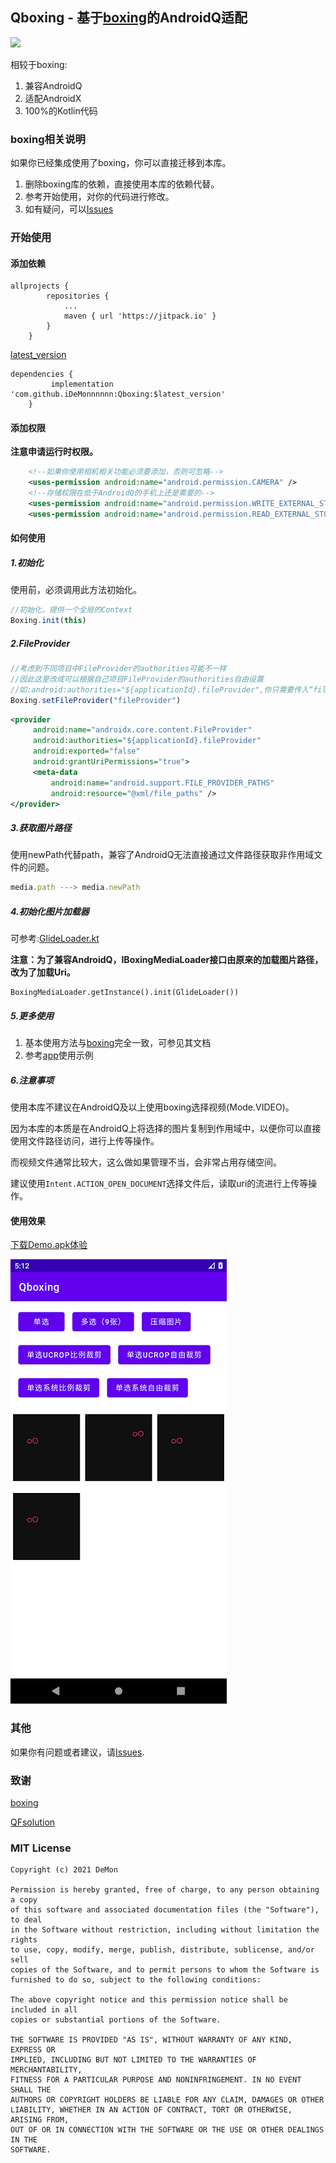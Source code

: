 ## Qboxing - 基于[boxing](https://github.com/bilibili/boxing)的AndroidQ适配

[![](https://jitpack.io/v/iDeMonnnnnn/Qboxing.svg)](https://jitpack.io/#iDeMonnnnnn/Qboxing)

相较于boxing:
1. 兼容AndroidQ
2. 适配AndroidX
3. 100%的Kotlin代码

### boxing相关说明
如果你已经集成使用了boxing，你可以直接迁移到本库。

1. 删除boxing库的依赖，直接使用本库的依赖代替。
2. 参考开始使用，对你的代码进行修改。
3. 如有疑问，可以[Issues](https://github.com/iDeMonnnnnn/QFsolution/issues)


### 开始使用

#### 添加依赖
```
allprojects {
		repositories {
			...
			maven { url 'https://jitpack.io' }
		}
	}
```
[latest_version](https://github.com/iDeMonnnnnn/Qboxing/releases)
```
dependencies {
	     implementation 'com.github.iDeMonnnnnn:Qboxing:$latest_version'
	}
```

#### 添加权限

**注意申请运行时权限。**

```xml
    <!--如果你使用相机相关功能必须要添加，否则可忽略-->
    <uses-permission android:name="android.permission.CAMERA" />
    <!--存储权限在低于AndroidQ的手机上还是需要的-->
    <uses-permission android:name="android.permission.WRITE_EXTERNAL_STORAGE" />
    <uses-permission android:name="android.permission.READ_EXTERNAL_STORAGE" />
```



#### 如何使用

##### 1.初始化
使用前，必须调用此方法初始化。
```js
//初始化，提供一个全局的Context
Boxing.init(this)
```

##### 2.FileProvider

```js
//考虑到不同项目中FileProvider的authorities可能不一样
//因此这里改成可以根据自己项目FileProvider的authorities自由设置
//如:android:authorities="${applicationId}.fileProvider",你只需要传入“fileProvider”即可
Boxing.setFileProvider("fileProvider")
```

```xml
<provider
     android:name="androidx.core.content.FileProvider"
     android:authorities="${applicationId}.fileProvider"
     android:exported="false"
     android:grantUriPermissions="true">
     <meta-data
         android:name="android.support.FILE_PROVIDER_PATHS"
         android:resource="@xml/file_paths" />
</provider>
```

##### 3.获取图片路径

使用newPath代替path，兼容了AndroidQ无法直接通过文件路径获取非作用域文件的问题。

```js
media.path ---> media.newPath
```

##### 4.初始化图片加载器

可参考:[GlideLoader.kt](https://github.com/iDeMonnnnnn/Qboxing/blob/master/app/src/main/java/com/demon/qboxing/GlideLoader.kt)

**注意：为了兼容AndroidQ，IBoxingMediaLoader接口由原来的加载图片路径，改为了加载Uri。**

```
BoxingMediaLoader.getInstance().init(GlideLoader())
```


##### 5.更多使用

1. 基本使用方法与[boxing](https://github.com/bilibili/boxing)完全一致，可参见其文档
2. 参考[app](https://github.com/iDeMonnnnnn/Qboxing/tree/master/app)使用示例

##### 6.注意事项
使用本库不建议在AndroidQ及以上使用boxing选择视频(Mode.VIDEO)。

因为本库的本质是在AndroidQ上将选择的图片复制到作用域中，以便你可以直接使用文件路径访问，进行上传等操作。

而视频文件通常比较大，这么做如果管理不当，会非常占用存储空间。

建议使用```Intent.ACTION_OPEN_DOCUMENT```选择文件后，读取uri的流进行上传等操作。

#### 使用效果

[下载Demo.apk体验](https://github.com/iDeMonnnnnn/Qboxing/raw/master/Qboxing.apk)

![xxx](https://github.com/iDeMonnnnnn/Qboxing/blob/master/181212.png?raw=true)

### 其他

如果你有问题或者建议，请[Issues](https://github.com/iDeMonnnnnn/QFsolution/issues).

### 致谢
[boxing](https://github.com/bilibili/boxing)

[QFsolution](https://github.com/iDeMonnnnnn/QFsolution)

### MIT License

```
Copyright (c) 2021 DeMon

Permission is hereby granted, free of charge, to any person obtaining a copy
of this software and associated documentation files (the "Software"), to deal
in the Software without restriction, including without limitation the rights
to use, copy, modify, merge, publish, distribute, sublicense, and/or sell
copies of the Software, and to permit persons to whom the Software is
furnished to do so, subject to the following conditions:

The above copyright notice and this permission notice shall be included in all
copies or substantial portions of the Software.

THE SOFTWARE IS PROVIDED "AS IS", WITHOUT WARRANTY OF ANY KIND, EXPRESS OR
IMPLIED, INCLUDING BUT NOT LIMITED TO THE WARRANTIES OF MERCHANTABILITY,
FITNESS FOR A PARTICULAR PURPOSE AND NONINFRINGEMENT. IN NO EVENT SHALL THE
AUTHORS OR COPYRIGHT HOLDERS BE LIABLE FOR ANY CLAIM, DAMAGES OR OTHER
LIABILITY, WHETHER IN AN ACTION OF CONTRACT, TORT OR OTHERWISE, ARISING FROM,
OUT OF OR IN CONNECTION WITH THE SOFTWARE OR THE USE OR OTHER DEALINGS IN THE
SOFTWARE.
```